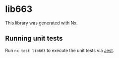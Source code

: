 # lib663

This library was generated with [Nx](https://nx.dev).

## Running unit tests

Run `nx test lib663` to execute the unit tests via [Jest](https://jestjs.io).

